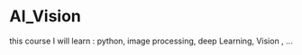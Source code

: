 # AI_Vision
this course I will learn : 
  python,
  image processing,
  deep Learning,
  Vision ,
  ... 

